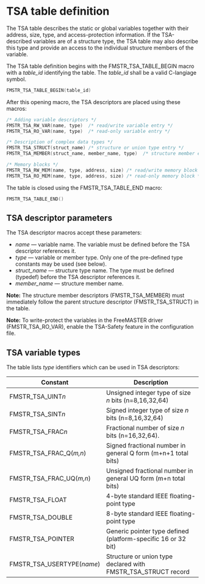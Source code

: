 # TSA table definition

The TSA table describes the static or global variables together with their address, size, type, and access-protection information. If the TSA-described variables are of a structure type, the TSA table may also describe this type and provide an access to the individual structure members of the variable.

The TSA table definition begins with the FMSTR_TSA_TABLE_BEGIN macro with a *table_id* identifying the table. The *table_id* shall be a valid C-langiage symbol.

```c
FMSTR_TSA_TABLE_BEGIN(table_id)
```


After this opening macro, the TSA descriptors are placed using these macros:

```c
/* Adding variable descriptors */
FMSTR_TSA_RW_VAR(name, type)  /* read/write variable entry */
FMSTR_TSA_RO_VAR(name, type)  /* read-only variable entry */

/* Description of complex data types */
FMSTR_TSA_STRUCT(struct_name) /* structure or union type entry */
FMSTR_TSA_MEMBER(struct_name, member_name, type)  /* structure member entry */

/* Memory blocks */
FMSTR_TSA_RW_MEM(name, type, address, size) /* read/write memory block */
FMSTR_TSA_RO_MEM(name, type, address, size) /* read-only memory block */
```

The table is closed using the FMSTR_TSA_TABLE_END macro:

```c
FMSTR_TSA_TABLE_END()
```

## TSA descriptor parameters

The TSA descriptor macros accept these parameters:

- *name* — variable name. The variable must be defined before the TSA descriptor references it.
- *type* — variable or member type. Only one of the pre-defined type constants may be used (see below).
- *struct_name* — structure type name. The type must be defined (typedef) before the TSA descriptor references it.
- *member_name* — structure member name. 

**Note:** The structure member descriptors (FMSTR_TSA_MEMBER) must immediately follow the parent structure descriptor (FMSTR_TSA_STRUCT) in the table.

**Note:** To write-protect the variables in the FreeMASTER driver (FMSTR_TSA_RO_VAR), enable the TSA-Safety feature in the configuration file.

## TSA variable types

The table lists *type* identifiers which can be used in TSA descriptors:

| Constant                   | Description                                                    |
|----------------------------|----------------------------------------------------------------|
| FMSTR_TSA_UINT*n*          | Unsigned integer type of size *n* bits (n=8,16,32,64)          |
| FMSTR_TSA_SINT*n*          | Signed integer type of size *n* bits (n=8,16,32,64)            |
| FMSTR_TSA_FRAC*n*          | Fractional number of size *n* bits (n=16,32,64).               |
| FMSTR_TSA_FRAC_Q(*m,n*)    | Signed fractional number in general Q form (m+n+1 total bits)  |
| FMSTR_TSA_FRAC_UQ(*m,n*)   | Unsigned fractional number in general UQ form (m+n total bits) |
| FMSTR_TSA_FLOAT            | 4-byte standard IEEE floating-point type                       |
| FMSTR_TSA_DOUBLE           | 8-byte standard IEEE floating-point type                       |
| FMSTR_TSA_POINTER          | Generic pointer type defined (platform-specific 16 or 32 bit)  |
| FMSTR_TSA_USERTYPE(*name*) | Structure or union type declared with FMSTR_TSA_STRUCT record  |
